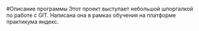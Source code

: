 #Описание программы
Этот проект выступает небольшой шпоргалкой по работе с GIT. Написана она в рамках обучения на платформе практикума яндекс.